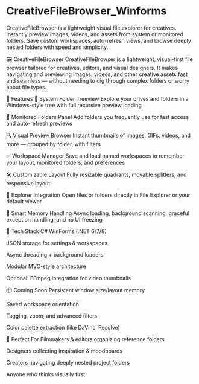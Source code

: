 # CreativeFileBrowser_Winforms
CreativeFileBrowser is a lightweight visual file explorer for creatives. Instantly preview images, videos, and assets from system or monitored folders. Save custom workspaces, auto-refresh views, and browse deeply nested folders with speed and simplicity.

🖼️ CreativeFileBrowser
CreativeFileBrowser is a lightweight, visual-first file browser tailored for creatives, editors, and visual designers. It makes navigating and previewing images, videos, and other creative assets fast and seamless — without needing to dig through complex folders or worry about file types.

🚀 Features
🧭 System Folder Treeview
Explore your drives and folders in a Windows-style tree with full recursive preview loading

📁 Monitored Folders Panel
Add folders you frequently use for fast access and auto-refresh previews

🔍 Visual Preview Browser
Instant thumbnails of images, GIFs, videos, and more — grouped by folder, with filters

✅ Workspace Manager
Save and load named workspaces to remember your layout, monitored folders, and preferences

🛠️ Customizable Layout
Fully resizable quadrants, movable splitters, and responsive layout

📂 Explorer Integration
Open files or folders directly in File Explorer or your default viewer

🧠 Smart Memory Handling
Async loading, background scanning, graceful exception handling, and no UI freezing

🔧 Tech Stack
C# WinForms (.NET 6/7/8)

JSON storage for settings & workspaces

Async threading + background loaders

Modular MVC-style architecture

Optional: FFmpeg integration for video thumbnails

📦 Coming Soon
Persistent window size/layout memory

Saved workspace orientation

Tagging, zoom, and advanced filters

Color palette extraction (like DaVinci Resolve)

🤝 Perfect For
Filmmakers & editors organizing reference folders

Designers collecting inspiration & moodboards

Creators navigating deeply nested project folders

Anyone who thinks visually first

